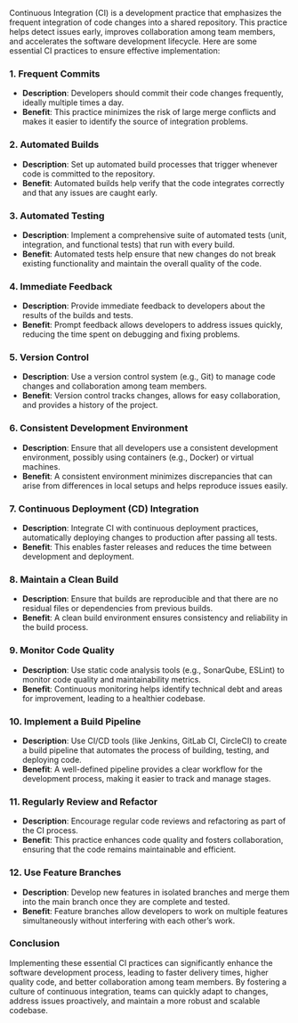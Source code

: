 Continuous Integration (CI) is a development practice that emphasizes the frequent integration of code changes into a shared repository. This practice helps detect issues early, improves collaboration among team members, and accelerates the software development lifecycle. Here are some essential CI practices to ensure effective implementation:

### 1. **Frequent Commits**
   - **Description**: Developers should commit their code changes frequently, ideally multiple times a day.
   - **Benefit**: This practice minimizes the risk of large merge conflicts and makes it easier to identify the source of integration problems.

### 2. **Automated Builds**
   - **Description**: Set up automated build processes that trigger whenever code is committed to the repository.
   - **Benefit**: Automated builds help verify that the code integrates correctly and that any issues are caught early.

### 3. **Automated Testing**
   - **Description**: Implement a comprehensive suite of automated tests (unit, integration, and functional tests) that run with every build.
   - **Benefit**: Automated tests help ensure that new changes do not break existing functionality and maintain the overall quality of the code.

### 4. **Immediate Feedback**
   - **Description**: Provide immediate feedback to developers about the results of the builds and tests.
   - **Benefit**: Prompt feedback allows developers to address issues quickly, reducing the time spent on debugging and fixing problems.

### 5. **Version Control**
   - **Description**: Use a version control system (e.g., Git) to manage code changes and collaboration among team members.
   - **Benefit**: Version control tracks changes, allows for easy collaboration, and provides a history of the project.

### 6. **Consistent Development Environment**
   - **Description**: Ensure that all developers use a consistent development environment, possibly using containers (e.g., Docker) or virtual machines.
   - **Benefit**: A consistent environment minimizes discrepancies that can arise from differences in local setups and helps reproduce issues easily.

### 7. **Continuous Deployment (CD) Integration**
   - **Description**: Integrate CI with continuous deployment practices, automatically deploying changes to production after passing all tests.
   - **Benefit**: This enables faster releases and reduces the time between development and deployment.

### 8. **Maintain a Clean Build**
   - **Description**: Ensure that builds are reproducible and that there are no residual files or dependencies from previous builds.
   - **Benefit**: A clean build environment ensures consistency and reliability in the build process.

### 9. **Monitor Code Quality**
   - **Description**: Use static code analysis tools (e.g., SonarQube, ESLint) to monitor code quality and maintainability metrics.
   - **Benefit**: Continuous monitoring helps identify technical debt and areas for improvement, leading to a healthier codebase.

### 10. **Implement a Build Pipeline**
   - **Description**: Use CI/CD tools (like Jenkins, GitLab CI, CircleCI) to create a build pipeline that automates the process of building, testing, and deploying code.
   - **Benefit**: A well-defined pipeline provides a clear workflow for the development process, making it easier to track and manage stages.

### 11. **Regularly Review and Refactor**
   - **Description**: Encourage regular code reviews and refactoring as part of the CI process.
   - **Benefit**: This practice enhances code quality and fosters collaboration, ensuring that the code remains maintainable and efficient.

### 12. **Use Feature Branches**
   - **Description**: Develop new features in isolated branches and merge them into the main branch once they are complete and tested.
   - **Benefit**: Feature branches allow developers to work on multiple features simultaneously without interfering with each other’s work.

### Conclusion

Implementing these essential CI practices can significantly enhance the software development process, leading to faster delivery times, higher quality code, and better collaboration among team members. By fostering a culture of continuous integration, teams can quickly adapt to changes, address issues proactively, and maintain a more robust and scalable codebase.
